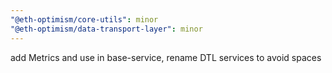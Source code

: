 ```yaml
---
"@eth-optimism/core-utils": minor
"@eth-optimism/data-transport-layer": minor
---
```


add Metrics and use in base-service, rename DTL services to avoid spaces

